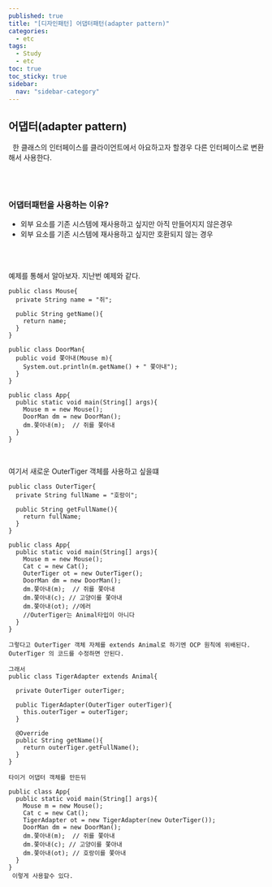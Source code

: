 ```yaml
---
published: true
title: "[디자인패턴] 어댑터패턴(adapter pattern)"
categories:
  - etc
tags:
  - Study
  - etc
toc: true
toc_sticky: true
sidebar:
  nav: "sidebar-category"
---
```


## 어댑터(adapter pattern)

&nbsp; 한 클래스의 인터페이스를 클라이언트에서 아요하고자 할경우 다른 인터페이스로 변환해서 사용한다.

<br>
<br>

### 어댑터패턴을 사용하는 이유?
- 외부 요소를 기존 시스템에 재사용하고 싶지만 아직 만들어지지 않은경우
- 외부 요소를 기존 시스템에 재사용하고 싶지만 호환되지 않는 경우
<br>

<br>

예제를 통해서 알아보자. 지난번 예제와 같다.

```
public class Mouse{
  private String name = "쥐";

  public String getName(){
    return name;
  }
}

public class DoorMan{
  public void 쫓아내(Mouse m){
    System.out.println(m.getName() + " 쫓아내");
  }
}

public class App{
  public static void main(String[] args){
    Mouse m = new Mouse();
    DoorMan dm = new DoorMan();
    dm.쫓아내(m);  // 쥐를 쫓아내
  }
}
```

<br>

여기서 새로운 OuterTiger 객체를 사용하고 싶을떄

```
public class OuterTiger{
  private String fullName = "호랑이";

  public String getFullName(){
    return fullName;
  }
}

public class App{
  public static void main(String[] args){
    Mouse m = new Mouse();
    Cat c = new Cat();
    OuterTiger ot = new OuterTiger();
    DoorMan dm = new DoorMan();
    dm.쫓아내(m);  // 쥐를 쫓아내
    dm.쫓아내(c); // 고양이를 쫓아내
    dm.쫓아내(ot); //에러
    //OuterTiger는 Animal타입이 아니다
  }
}

그렇다고 OuterTiger 객체 자체를 extends Animal로 하기엔 OCP 원칙에 위배된다. OuterTiger 의 코드를 수정하면 안된다.

그래서
public class TigerAdapter extends Animal{
  
  private OuterTiger outerTiger;

  public TigerAdapter(OuterTiger outerTiger){
    this.outerTiger = outerTiger;
  }

  @Override
  public String getName(){
    return outerTiger.getFullName();
  }
}

타이거 어댑터 객체를 만든뒤

public class App{
  public static void main(String[] args){
    Mouse m = new Mouse();
    Cat c = new Cat();
    TigerAdapter ot = new TigerAdapter(new OuterTiger());
    DoorMan dm = new DoorMan();
    dm.쫓아내(m);  // 쥐를 쫓아내
    dm.쫓아내(c); // 고양이를 쫓아내
    dm.쫓아내(ot); // 호랑이를 쫓아내
  }
}
 이렇게 사용할수 있다.

```
